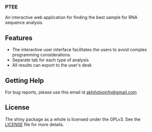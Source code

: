 ###   PTEE
An interactive web application for finding the best sample for RNA sequence analysis 

## Features

* The interactive user interface facilitates the users to avoid complex programming considerations.
* Separate tab for each type of analysis 
* All results can export to the user's desk

## Getting Help

For bug reports, please use this email id akhilvbioinfo@gmail.com

## License

The shiny package as a whole is licensed under the GPLv3. See the [LICENSE](LICENSE) file for more details.